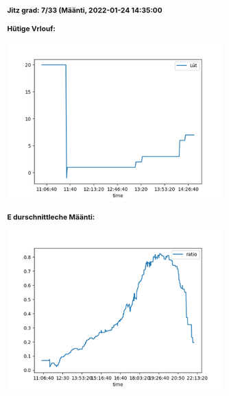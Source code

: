 ### Jitz grad: 7/33 (Määnti, 2022-01-24 14:35:00

### Hütige Vrlouf:
![Graph](Today.png)

### E durschnittleche Määnti:
![Graph](Määnti.png)